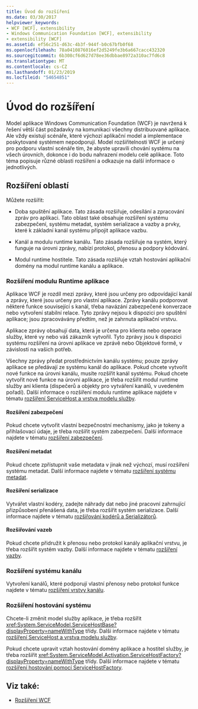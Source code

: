 ```yaml
---
title: Úvod do rozšíření
ms.date: 03/30/2017
helpviewer_keywords:
- WCF [WCF], extensibility
- Windows Communication Foundation [WCF], extensibility
- extensibility [WCF]
ms.assetid: ef56c251-d63c-4b3f-944f-b0c67bfb0f68
ms.openlocfilehash: 78a0410876016ef2d5249fe3b6a667cacc432320
ms.sourcegitcommit: 6b308cf6d627d78ee36dbbae8972a310ac7fd6c8
ms.translationtype: MT
ms.contentlocale: cs-CZ
ms.lasthandoff: 01/23/2019
ms.locfileid: "54654851"
---
```

# <a name="introduction-to-extensibility"></a>Úvod do rozšíření
Model aplikace Windows Communication Foundation (WCF) je navržená k řešení větší část požadavky na komunikaci všechny distribuované aplikace. Ale vždy existují scénáře, které výchozí aplikační model a implementace poskytované systémem nepodporují. Model rozšiřitelnosti WCF je určený pro podporu vlastní scénáře tím, že abyste upravili chování systému na všech úrovních, dokonce i do bodu nahrazení modelu celé aplikace. Toto téma popisuje různé oblasti rozšíření a odkazuje na další informace o jednotlivých.  
  
## <a name="areas-to-extend"></a>Rozšíření oblastí  
 Můžete rozšířit:  
  
-   Doba spuštění aplikace. Tato zásada rozšiřuje, odesílání a zpracování zpráv pro aplikaci. Tato oblast také obsahuje rozšíření systému zabezpečení, systému metadat, systém serializace a vazby a prvky, které k základní kanál systému připojit aplikace vazbu.  
  
-   Kanál a modulu runtime kanálu. Tato zásada rozšiřuje na systém, který funguje na úrovni zprávy, nabízí protokol, přenosu a podpory kódování.  
  
-   Modul runtime hostitele. Tato zásada rozšiřuje vztah hostování aplikační domény na modul runtime kanálu a aplikace.  
  
### <a name="extending-the-application-runtime"></a>Rozšíření modulu Runtime aplikace  
 Aplikace WCF je rozdíl mezi zprávy, které jsou určeny pro odpovídající kanál a zprávy, které jsou určeny pro vlastní aplikace. Zprávy kanálu podporovat některé funkce související s kanál, třeba navázání zabezpečené konverzace nebo vytvoření stabilní relace. Tyto zprávy nejsou k dispozici pro spuštění aplikace; jsou zpracovávány předtím, než je zahrnuta aplikační vrstvu.  
  
 Aplikace zprávy obsahují data, která je určena pro klienta nebo operace služby, které vy nebo váš zákazník vytvořil. Tyto zprávy jsou k dispozici systému rozšíření na úrovni aplikace ve zprávě nebo Objektové formě, v závislosti na vašich potřeb.  
  
 Všechny zprávy předat prostřednictvím kanálu systému; pouze zprávy aplikace se předávají ze systému kanál do aplikace. Pokud chcete vytvořit nové funkce na úrovni kanálu, musíte rozšířit kanál systému. Pokud chcete vytvořit nové funkce na úrovni aplikace, je třeba rozšířit modul runtime služby ani klienta (dispečerů a objekty pro vytváření kanálů, v uvedeném pořadí). Další informace o rozšíření modulu runtime aplikace najdete v tématu [rozšíření ServiceHost a vrstva modelu služby](../../../docs/framework/wcf/extending/extending-servicehost-and-the-service-model-layer.md).  
  
#### <a name="extending-security"></a>Rozšíření zabezpečení  
 Pokud chcete vytvořit vlastní bezpečnostní mechanismy, jako je tokeny a přihlašovací údaje, je třeba rozšířit systém zabezpečení. Další informace najdete v tématu [rozšíření zabezpečení](../../../docs/framework/wcf/extending/extending-security.md).  
  
#### <a name="extending-metadata"></a>Rozšíření metadat  
 Pokud chcete zpřístupnit vaše metadata v jinak než výchozí, musí rozšíření systému metadat. Další informace najdete v tématu [rozšíření systému metadat](../../../docs/framework/wcf/extending/extending-the-metadata-system.md).  
  
#### <a name="extending-serialization"></a>Rozšíření serializace  
 Vytvářet vlastní kodéry, zadejte náhrady dat nebo jiné pracovní zahrnující přizpůsobení přenášená data, je třeba rozšířit systém serializace. Další informace najdete v tématu [rozšiřování kodérů a Serializátorů](../../../docs/framework/wcf/extending/extending-encoders-and-serializers.md).  
  
#### <a name="extending-bindings"></a>Rozšiřování vazeb  
 Pokud chcete přidružit k přenosu nebo protokol kanály aplikační vrstvu, je třeba rozšířit systém vazby. Další informace najdete v tématu [rozšíření vazby](../../../docs/framework/wcf/extending/extending-bindings.md).  
  
### <a name="extending-the-channel-system"></a>Rozšíření systému kanálu  
 Vytvoření kanálů, které podporují vlastní přenosy nebo protokol funkce najdete v tématu [rozšíření vrstvy kanálu](../../../docs/framework/wcf/extending/extending-the-channel-layer.md).  
  
### <a name="extending-the-service-hosting-system"></a>Rozšíření hostování systému  
 Chcete-li změnit model služby aplikace, je třeba rozšířit <xref:System.ServiceModel.ServiceHostBase?displayProperty=nameWithType> třídy. Další informace najdete v tématu [rozšíření ServiceHost a vrstva modelu služby](../../../docs/framework/wcf/extending/extending-servicehost-and-the-service-model-layer.md).  
  
 Pokud chcete upravit vztah hostování domény aplikace a hostitel služby, je třeba rozšířit <xref:System.ServiceModel.Activation.ServiceHostFactory?displayProperty=nameWithType> třídy. Další informace najdete v tématu [rozšíření hostování pomocí ServiceHostFactory](../../../docs/framework/wcf/extending/extending-hosting-using-servicehostfactory.md).  
  
## <a name="see-also"></a>Viz také:
- [Rozšíření WCF](../../../docs/framework/wcf/extending/index.md)
